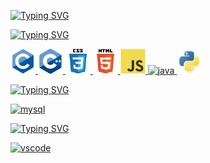 <a href="https://www.youtube.com/watch?v=dQw4w9WgXcQ"><img src="https://readme-typing-svg.demolab.com?font=Fira+Code&weight=500&pause=1000&color=6C249A&width=435&lines=Welcome+to+juliocbks'+profile!" alt="Typing SVG" /></a>
  
<a href="https://www.youtube.com/watch?v=dQw4w9WgXcQ"><img src="https://readme-typing-svg.demolab.com?font=Fira+Code&weight=500&pause=1000&color=6C249A&width=435&lines=%3E%3E%3ELanguage%3A" alt="Typing SVG" /></a>
<p align="left">
  <a href="https://www.cprogramming.com/" target="_blank" rel="noreferrer"> <img src="https://raw.githubusercontent.com/devicons/devicon/master/icons/c/c-original.svg" alt="c" width="40" height="40"/> </a>
  <a href="https://www.w3schools.com/cpp/" target="_blank" rel="noreferrer"> <img src="https://raw.githubusercontent.com/devicons/devicon/master/icons/cplusplus/cplusplus-original.svg" alt="cpp" width="40" height="40"/> </a>
  <a href="https://www.w3schools.com/css/" target="_blank" rel="noreferrer"> <img src="https://raw.githubusercontent.com/devicons/devicon/master/icons/css3/css3-original-wordmark.svg" alt="css3" width="40" height="40"/> </a> 
  <a href="https://www.w3.org/html/" target="_blank" rel="noreferrer"> <img src="https://raw.githubusercontent.com/devicons/devicon/master/icons/html5/html5-original-wordmark.svg" alt="html5" width="40" height="40"/> </a> 
  <a href="https://developer.mozilla.org/en-US/docs/Web/JavaScript" target="_blank" rel="noreferrer"> <img src="https://raw.githubusercontent.com/devicons/devicon/master/icons/javascript/javascript-original.svg" alt="javascript" width="40"     height="40"/> </a> 
  <a href="https://www.java.com" target="_blank" rel="noreferrer"> <img src="https://cdn.jsdelivr.net/gh/devicons/devicon/icons/java/java-original.svg" alt="java" width="40" height="40" /> </a>
  <a href="https://www.python.org" target="_blank" rel="noreferrer"> <img src="https://raw.githubusercontent.com/devicons/devicon/master/icons/python/python-original.svg" alt="python" width="40" height="40"/  </a> 
</p>

<a href="https://www.youtube.com/watch?v=dQw4w9WgXcQ"><img src="https://readme-typing-svg.demolab.com?font=Fira+Code&weight=500&pause=1000&color=6C249A&width=435&lines=%3E%3E%3ETools%3A" alt="Typing SVG" /></a>
<p align="left">
  <a href="https://mysql.com" target="_blank" rel="noreferrer"> <img src="https://cdn.jsdelivr.net/gh/devicons/devicon/icons/mysql/mysql-original.svg" alt="mysql" width="40" height="40" /> </a>
</p>
  
<a href="https://www.youtube.com/watch?v=dQw4w9WgXcQ"><img src="https://readme-typing-svg.demolab.com?font=Fira+Code&weight=500&pause=1000&color=6C249A&width=435&lines=%3E%3E%3ECompilers%3A" alt="Typing SVG" /></a>
<p align="left">
  <a href="https://code.visualstudio.com" target="_blank" rel="noreferrer"> <img src="https://cdn.jsdelivr.net/gh/devicons/devicon/icons/vscode/vscode-original.svg" alt="vscode" width="40" height="40"/> </a>
</p>
